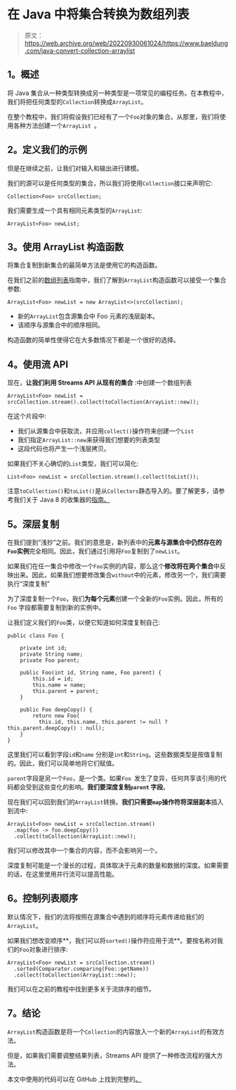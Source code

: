 # 在 Java 中将集合转换为数组列表

> 原文：<https://web.archive.org/web/20220930061024/https://www.baeldung.com/java-convert-collection-arraylist>

## 1。概述

将 Java 集合从一种类型转换成另一种类型是一项常见的编程任务。在本教程中，我们将把任何类型的`Collection`转换成`ArrayList`。

在整个教程中，我们将假设我们已经有了一个`Foo`对象的集合。从那里，我们将使用各种方法创建一个`ArrayList `。

## 2。定义我们的示例

但是在继续之前，让我们对输入和输出进行建模。

我们的源可以是任何类型的集合，所以我们将使用`Collection`接口来声明它:

```
Collection<Foo> srcCollection; 
```

我们需要生成一个具有相同元素类型的`ArrayList`:

```
ArrayList<Foo> newList;
```

## 3。使用 ArrayList 构造函数

将集合复制到新集合的最简单方法是使用它的构造函数。

在我们之前的[数组列表](/web/20221128045127/https://www.baeldung.com/java-arraylist)指南中，我们了解到`ArrayList`构造函数可以接受一个集合参数:

```
ArrayList<Foo> newList = new ArrayList<>(srcCollection);
```

*   新的`ArrayList`包含源集合中 Foo 元素的浅层副本。
*   该顺序与源集合中的顺序相同。

构造函数的简单性使得它在大多数情况下都是一个很好的选择。

## 4。使用流 API

现在，**让我们利用 Streams API 从现有的集合** :中创建一个数组列表

```
ArrayList<Foo> newList = srcCollection.stream().collect(toCollection(ArrayList::new));
```

在这个片段中:

*   我们从源集合中获取流，并应用`collect()`操作符来创建一个`List`
*   我们指定`ArrayList::new`来获得我们想要的列表类型
*   这段代码也将产生一个浅层拷贝。

如果我们不关心确切的`List`类型，我们可以简化:

```
List<Foo> newList = srcCollection.stream().collect(toList());
```

注意`toCollection()`和`toList()`是从`Collectors`静态导入的。要了解更多，请参考我们关于 Java 8 的收集器的[指南。](/web/20221128045127/https://www.baeldung.com/java-8-collectors)

## 5。深层复制

在我们提到“浅抄”之前。我们的意思是，新列表中的**元素与源集合中仍然存在的`Foo`实例**完全相同。因此，我们通过引用将`Foo`复制到了`newList`。

如果我们在任一集合中修改一个`Foo`实例的内容，那么这个**修改将在两个集合**中反映出来。因此，如果我们想要修改集合`without`中的元素，修改另一个，我们需要执行“深度复制”

为了深度复制一个`Foo`，我们**为每个元素**创建一个全新的`Foo`实例。因此，所有的`Foo` 字段都需要复制到新的实例中。

让我们定义我们的`Foo`类，以便它知道如何深度复制自己:

```
public class Foo {

    private int id;
    private String name;
    private Foo parent;

    public Foo(int id, String name, Foo parent) {
        this.id = id;
        this.name = name;
        this.parent = parent;
    }

    public Foo deepCopy() {
        return new Foo(
          this.id, this.name, this.parent != null ? this.parent.deepCopy() : null);
    }
}
```

这里我们可以看到字段`id`和`name` 分别是`int`和`String`。这些数据类型是按值复制的。因此，我们可以简单地将它们赋值。

`parent`字段是另一个`Foo`，是一个类。如果`Foo `发生了变异，任何共享该引用的代码都会受到这些变化的影响。**我们要深度复制`parent` 字段**。

现在我们可以回到我们的`ArrayList`转换。**我们只需要`map`操作符将深层副本**插入到流中:

```
ArrayList<Foo> newList = srcCollection.stream()
  .map(foo -> foo.deepCopy())
  .collect(toCollection(ArrayList::new));
```

我们可以修改其中一个集合的内容，而不会影响另一个。

深度复制可能是一个漫长的过程，具体取决于元素的数量和数据的深度。如果需要的话，在这里使用并行流可以提高性能。

## 6。控制列表顺序

默认情况下，我们的流将按照在源集合中遇到的顺序将元素传递给我们的`ArrayList`。

如果我们想改变顺序**，我们可以将`sorted()`操作符应用于流**。要按名称对我们的`Foo`对象进行排序:

```
ArrayList<Foo> newList = srcCollection.stream()
  .sorted(Comparator.comparing(Foo::getName))
  .collect(toCollection(ArrayList::new));
```

我们可以在之前的教程中找到更多关于流排序的细节。

## 7。结论

`ArrayList`构造函数是将一个`Collection`的内容放入一个新的`ArrayList`的有效方法。

但是，如果我们需要调整结果列表，Streams API 提供了一种修改流程的强大方法。

本文中使用的代码可以在 GitHub 上找到完整的[。](https://web.archive.org/web/20221128045127/https://github.com/eugenp/tutorials/tree/master/core-java-modules/core-java-collections-conversions)